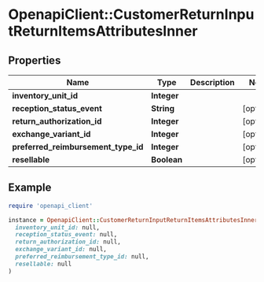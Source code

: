 # OpenapiClient::CustomerReturnInputReturnItemsAttributesInner

## Properties

| Name | Type | Description | Notes |
| ---- | ---- | ----------- | ----- |
| **inventory_unit_id** | **Integer** |  |  |
| **reception_status_event** | **String** |  | [optional] |
| **return_authorization_id** | **Integer** |  | [optional] |
| **exchange_variant_id** | **Integer** |  | [optional] |
| **preferred_reimbursement_type_id** | **Integer** |  | [optional] |
| **resellable** | **Boolean** |  | [optional] |

## Example

```ruby
require 'openapi_client'

instance = OpenapiClient::CustomerReturnInputReturnItemsAttributesInner.new(
  inventory_unit_id: null,
  reception_status_event: null,
  return_authorization_id: null,
  exchange_variant_id: null,
  preferred_reimbursement_type_id: null,
  resellable: null
)
```

